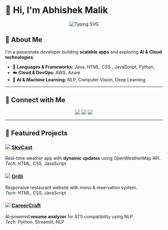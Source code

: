 # 👋 Hi, I'm Abhishek Malik

<p align="center">
  <img src="https://readme-typing-svg.herokuapp.com?font=Fira+Code&weight=700&size=30&duration=3000&pause=1000&color=0FF&center=true&vCenter=true&width=600&lines=Full-Stack+Developer+%7C+AI+Enthusiast+%7C+Cloud+Explorer" alt="Typing SVG"/>
</p>

## 🚀 About Me
I'm a passionate developer building **scalable apps** and exploring **AI & Cloud technologies**.  

- 🔧 **Languages & Frameworks:** Java, HTML, CSS , JavaScript, Python,  
- ☁️ **Cloud & DevOps:** AWS, Azure 
- 🧠 **AI & Machine Learning:** NLP, Computer Vision, Deep Learning  

---

## 🔗 Connect with Me
<p align="center">
  <a href="https://www.linkedin.com/in/abhishek-mal-ik"><img src="https://img.shields.io/badge/LinkedIn-0077B5?style=for-the-badge&logo=linkedin&logoColor=white"/></a>
  <a href="https://abhishekmalik.dev"><img src="https://img.shields.io/badge/Portfolio-FF5722?style=for-the-badge&logo=google-chrome&logoColor=white"/></a>
  <a href="mailto:abhishek@example.com"><img src="https://img.shields.io/badge/Email-D14836?style=for-the-badge&logo=gmail&logoColor=white"/></a>
</p>

---

## 💼 Featured Projects
### <img src="https://img.icons8.com/color/48/000000/cloud.png"/> [SkyCast](https://github.com/Abhishek11malik/SkyCast)
Real-time weather app with **dynamic updates** using OpenWeatherMap API.  
*Tech:* HTML, CSS, JavaScript  

### <img src="https://img.icons8.com/color/48/000000/restaurant.png"/> [Grilli](https://github.com/Abhishek11malik/Grilli)
Responsive restaurant website with menu & reservation system.  
*Tech:* HTML, CSS, JavaScript  

### <img src="https://img.icons8.com/color/48/000000/resume.png"/> [CareerCraft](https://github.com/Abhishek11malik/CareerCraft)
AI-powered **resume analyzer** for ATS compatibility using NLP.  
*Tech:* Python, Streamlit, NLP  



